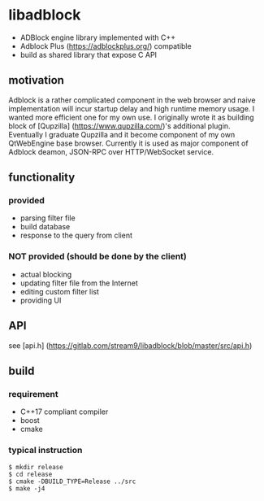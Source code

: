 # libadblock
- ADBlock engine library implemented with C++
- Adblock Plus (https://adblockplus.org/) compatible
- build as shared library that expose C API

## motivation
Adblock is a rather complicated component in the web browser and 
naive implementation will incur startup delay and high runtime 
memory usage. I wanted more efficient one for my own use.
I originally wrote it as building block of [Qupzilla] (https://www.qupzilla.com/)'s
additional plugin. Eventually I graduate Qupzilla and it become component of my
own QtWebEngine base browser. Currently it is used as major component of Adblock
deamon, JSON-RPC over HTTP/WebSocket service.

## functionality
### provided
- parsing filter file
- build database
- response to the query from client

### NOT provided (should be done by the client)
- actual blocking
- updating filter file from the Internet
- editing custom filter list
- providing UI

## API
see [api.h] (https://gitlab.com/stream9/libadblock/blob/master/src/api.h)

## build 
### requirement
- C++17 compliant compiler
- boost
- cmake

### typical instruction
```shell
$ mkdir release
$ cd release
$ cmake -DBUILD_TYPE=Release ../src
$ make -j4
```